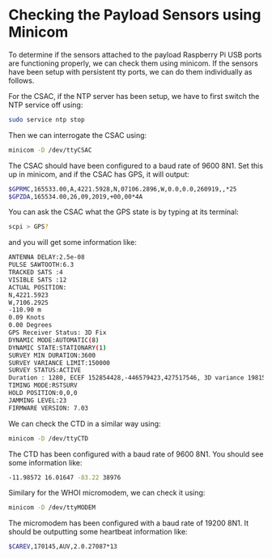 # Checking the Payload Sensors using Minicom

To determine if the sensors attached to the payload Raspberry Pi USB ports are functioning properly, we can check them using minicom.  If the sensors have been setup with persistent tty ports, we can do them individually as follows.

For the CSAC, if the NTP server has been setup, we have to first switch the NTP service off using:

```sh
sudo service ntp stop
```

Then we can interrogate the CSAC using:

```sh
minicom -D /dev/ttyCSAC
```

The CSAC should have been configured to a baud rate of 9600 8N1.  Set this up in minicom, and if the CSAC has GPS, it will output:

```sh
$GPRMC,165533.00,A,4221.5928,N,07106.2896,W,0.0,0.0,260919,,*25
$GPZDA,165534.00,26,09,2019,+00,00*4A
```

You can ask the CSAC what the GPS state is by typing at its terminal:

```sh
scpi > GPS?
```

and you will get some information like:

```sh
ANTENNA DELAY:2.5e-08
PULSE SAWTOOTH:6.3
TRACKED SATS :4
VISIBLE SATS :12
ACTUAL POSITION:
N,4221.5923
W,7106.2925
-110.90 m
0.09 Knots
0.00 Degrees
GPS Receiver Status: 3D Fix
DYNAMIC MODE:AUTOMATIC(8)
DYNAMIC STATE:STATIONARY(1)
SURVEY MIN DURATION:3600
SURVEY VARIANCE LIMIT:150000
SURVEY STATUS:ACTIVE
Duration : 1280, ECEF 152854428,-446579423,427517546, 3D variance 1981570944
TIMING MODE:RSTSURV
HOLD POSITION:0,0,0
JAMMING LEVEL:23
FIRMWARE VERSION: 7.03
```

We can check the CTD in a similar way using:

```sh
minicom -D /dev/ttyCTD
```

The CTD has been configured with a baud rate of 9600 8N1.  You should see some information like:

```sh
-11.98572 16.01647 -83.22 38976
```

Similary for the WHOI micromodem, we can check it using:

```sh
minicom -D /dev/ttyMODEM
```

The micromodem has been configured with a baud rate of 19200 8N1.  It should be outputting some heartbeat information like:

```sh
$CAREV,170145,AUV,2.0.27087*13
```
